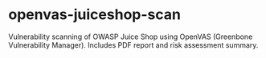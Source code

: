 # openvas-juiceshop-scan
Vulnerability scanning of OWASP Juice Shop using OpenVAS (Greenbone Vulnerability Manager). Includes PDF report and risk assessment summary.
